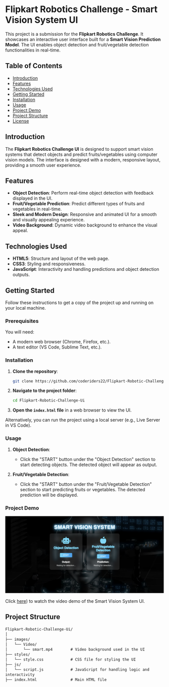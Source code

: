 # Flipkart Robotics Challenge - Smart Vision System UI

This project is a submission for the **Flipkart Robotics Challenge**. It showcases an interactive user interface built for a **Smart Vision Prediction Model**. The UI enables object detection and fruit/vegetable detection functionalities in real-time.

## Table of Contents
- [Introduction](#introduction)
- [Features](#features)
- [Technologies Used](#technologies-used)
- [Getting Started](#getting-started)
- [Installation](#installation)
- [Usage](#usage)
- [Project Demo](#Project-demo)
- [Project Structure](#project-structure)
- [License](#license)

## Introduction
The **Flipkart Robotics Challenge UI** is designed to support smart vision systems that detect objects and predict fruits/vegetables using computer vision models. The interface is designed with a modern, responsive layout, providing a smooth user experience.

## Features
- **Object Detection**: Perform real-time object detection with feedback displayed in the UI.
- **Fruit/Vegetable Prediction**: Predict different types of fruits and vegetables in real-time.
- **Sleek and Modern Design**: Responsive and animated UI for a smooth and visually appealing experience.
- **Video Background**: Dynamic video background to enhance the visual appeal.

## Technologies Used
- **HTML5**: Structure and layout of the web page.
- **CSS3**: Styling and responsiveness.
- **JavaScript**: Interactivity and handling predictions and object detection outputs.

## Getting Started

Follow these instructions to get a copy of the project up and running on your local machine.

### Prerequisites
You will need:
- A modern web browser (Chrome, Firefox, etc.).
- A text editor (VS Code, Sublime Text, etc.).

### Installation

1. **Clone the repository**:
    ```bash
    git clone https://github.com/coderiders22/Flipkart-Robotic-Challenge-Ui.git
    ```
2. **Navigate to the project folder**:
    ```bash
    cd Flipkart-Robotic-Challenge-Ui
    ```
3. **Open the `index.html` file** in a web browser to view the UI.

Alternatively, you can run the project using a local server (e.g., Live Server in VS Code).

### Usage

1. **Object Detection**:
   - Click the "START" button under the "Object Detection" section to start detecting objects. The detected object will appear as output.

2. **Fruit/Vegetable Detection**:
   - Click the "START" button under the "Fruit/Vegetable Detection" section to start predicting fruits or vegetables. The detected prediction will be displayed.

### Project Demo

![Smart Vision System UI Demo](https://github.com/coderiders22/Flipkart-Robotic-Challenge-Ui/blob/710e5f392540c9e9435f252dd12cf309737a2b61/Smart%20Vision%20demo.png)

Click [here](https://github.com/coderiders22/Flipkart-Robotic-Challenge-Ui/blob/710e5f392540c9e9435f252dd12cf309737a2b61/smart%20vision%20demo.mp4)) to watch the video demo of the Smart Vision System UI.


## Project Structure

```plaintext
Flipkart-Robotic-Challenge-Ui/
│
├── images/
│   └── Video/
│       └── smart.mp4        # Video background used in the UI
├── styles/                  
│   └── style.css            # CSS file for styling the UI
├── js/
│   └── script.js            # JavaScript for handling logic and interactivity
├── index.html               # Main HTML file

